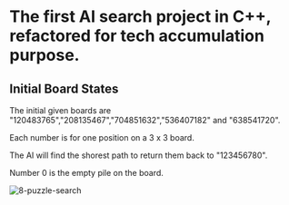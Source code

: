 # The first AI search project in C++, refactored for tech accumulation purpose.

## Initial Board States

The initial given boards are "120483765","208135467","704851632","536407182" and "638541720".

Each number is for one position on a 3 x 3 board.

The AI will find the shorest path to return them back to "123456780".

Number 0 is the empty pile on the board.

![8-puzzle-search](https://github.com/James-Z-Zhang00/8-Puzzle-AI-Solver/assets/144994336/71708f6d-0b61-45e6-a516-0160495a5f49)

